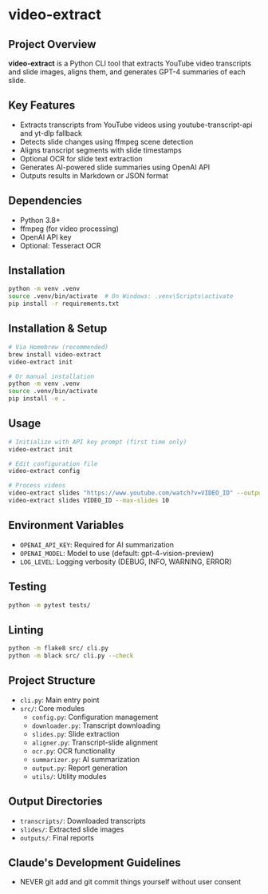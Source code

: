 # video-extract

## Project Overview
**video-extract** is a Python CLI tool that extracts YouTube video transcripts and slide images, aligns them, and generates GPT-4 summaries of each slide.

## Key Features
- Extracts transcripts from YouTube videos using youtube-transcript-api and yt-dlp fallback
- Detects slide changes using ffmpeg scene detection
- Aligns transcript segments with slide timestamps
- Optional OCR for slide text extraction
- Generates AI-powered slide summaries using OpenAI API
- Outputs results in Markdown or JSON format

## Dependencies
- Python 3.8+
- ffmpeg (for video processing)
- OpenAI API key
- Optional: Tesseract OCR

## Installation
```bash
python -m venv .venv
source .venv/bin/activate  # On Windows: .venv\Scripts\activate
pip install -r requirements.txt
```

## Installation & Setup
```bash
# Via Homebrew (recommended)
brew install video-extract
video-extract init

# Or manual installation
python -m venv .venv
source .venv/bin/activate
pip install -e .
```

## Usage
```bash
# Initialize with API key prompt (first time only)
video-extract init

# Edit configuration file
video-extract config

# Process videos
video-extract slides "https://www.youtube.com/watch?v=VIDEO_ID" --output-format markdown --scene-threshold 0.3
video-extract slides VIDEO_ID --max-slides 10
```

## Environment Variables
- `OPENAI_API_KEY`: Required for AI summarization
- `OPENAI_MODEL`: Model to use (default: gpt-4-vision-preview)
- `LOG_LEVEL`: Logging verbosity (DEBUG, INFO, WARNING, ERROR)

## Testing
```bash
python -m pytest tests/
```

## Linting
```bash
python -m flake8 src/ cli.py
python -m black src/ cli.py --check
```

## Project Structure
- `cli.py`: Main entry point
- `src/`: Core modules
  - `config.py`: Configuration management
  - `downloader.py`: Transcript downloading
  - `slides.py`: Slide extraction
  - `aligner.py`: Transcript-slide alignment
  - `ocr.py`: OCR functionality
  - `summarizer.py`: AI summarization
  - `output.py`: Report generation
  - `utils/`: Utility modules

## Output Directories
- `transcripts/`: Downloaded transcripts
- `slides/`: Extracted slide images
- `outputs/`: Final reports

## Claude's Development Guidelines
- NEVER git add and git commit things yourself without user consent